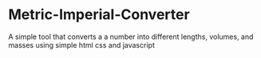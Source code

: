 # Metric-Imperial-Converter
A simple tool that converts a a number into different lengths, volumes, and masses using simple html css and javascript
